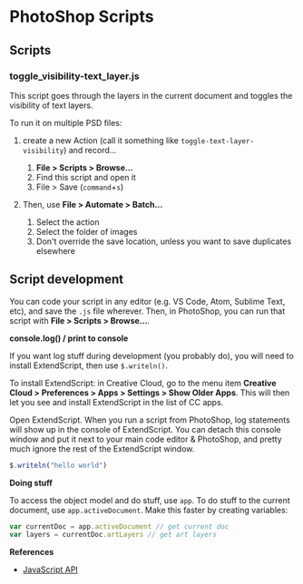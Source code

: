 # PhotoShop Scripts

## Scripts

### toggle_visibility-text_layer.js

This script goes through the layers in the current document and toggles the visibility of text layers.

To run it on multiple PSD files:

1. create a new Action (call it something like `toggle-text-layer-visibility`) and record...
   1. **File > Scripts > Browse...** 
   2. Find this script and open it
   3. File > Save (`command`+`s`)

2. Then, use **File > Automate > Batch...**
   1. Select the action
   2. Select the folder of images
   3. Don't override the save location, unless you want to save duplicates elsewhere


## Script development

You can code your script in any editor (e.g. VS Code, Atom, Sublime Text, etc), and save the `.js` file wherever. Then, in PhotoShop, you can run that script with **File > Scripts > Browse...**.

**console.log() / print to console**

If you want log stuff during development (you probably do), you will need to install ExtendScript, then use `$.writeln()`.

To install ExtendScript: in Creative Cloud, go to the menu item **Creative Cloud > Preferences > Apps > Settings > Show Older Apps**. This will then let you see and install ExtendScript in the list of CC apps.

Open ExtendScript. When you run a script from PhotoShop, log statements will show up in the console of  ExtendScript. You can detach this console window and put it next to your main code editor & PhotoShop, and pretty much ignore the rest of the ExtendScript window.

```JavaScript
$.writeln("hello world")
```

**Doing stuff**

To access the object model and do stuff, use `app`. To do stuff to the current document, use `app.activeDocument`. Make this faster by creating variables:

```JavaScript
var currentDoc = app.activeDocument // get current doc
var layers = currentDoc.artLayers // get art layers
```

**References**
- [JavaScript API](https://www.adobe.com/content/dam/acom/en/devnet/photoshop/pdfs/photoshop-cc-javascript-ref-2019.pdf)
